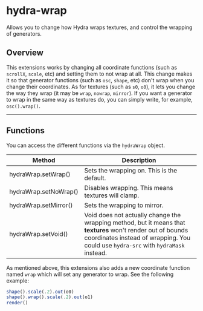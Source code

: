 # hydra-wrap

Allows you to change how Hydra wraps textures, and control the wrapping of generators.

## Overview

This extensions works by changing all coordinate functions (such as `scrollX`, `scale`, etc) and setting them to not wrap at all. This change makes it so that generator functions (such as `osc`, `shape`, etc) don't wrap when you change their coordinates. As for textures (such as `s0`, `o0`), it lets you change the way they wrap (it may be `wrap`, `nowrap`, `mirror`). If you want a generator to wrap in the same way as textures do, you can simply write, for example, `osc().wrap()`.

---

## Functions

You can access the different functions via the `hydraWrap` object.

| Method            | Description                                        |
|-------------------|----------------------------------------------------|
| hydraWrap.setWrap()   | Sets the wrapping on. This is the default.         |
| hydraWrap.setNoWrap() | Disables wrapping. This means textures will clamp. |
| hydraWrap.setMirror() | Sets the wrapping to mirror.                       |
| hydraWrap.setVoid()   | Void does not actually change the wrapping method, but it means that **textures** won't render out of bounds coordinates instead of wrapping. You could use `hydra-src` with `hydraMask` instead. |

As mentioned above, this extensions also adds a new coordinate function named `wrap` which will set any generator to wrap. See the following example:

```js
shape().scale(.2).out(o0)
shape().wrap().scale(.2).out(o1)
render()
```
